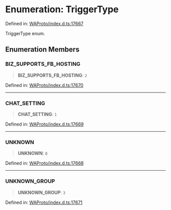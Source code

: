 # Enumeration: TriggerType

Defined in: [WAProto/index.d.ts:17667](https://github.com/Fokusdotid/bail/blob/dad8cbc7bd41e0c17126095b0fc017b92c3d85cf/WAProto/index.d.ts#L17667)

TriggerType enum.

## Enumeration Members

### BIZ\_SUPPORTS\_FB\_HOSTING

> **BIZ\_SUPPORTS\_FB\_HOSTING**: `2`

Defined in: [WAProto/index.d.ts:17670](https://github.com/Fokusdotid/bail/blob/dad8cbc7bd41e0c17126095b0fc017b92c3d85cf/WAProto/index.d.ts#L17670)

***

### CHAT\_SETTING

> **CHAT\_SETTING**: `1`

Defined in: [WAProto/index.d.ts:17669](https://github.com/Fokusdotid/bail/blob/dad8cbc7bd41e0c17126095b0fc017b92c3d85cf/WAProto/index.d.ts#L17669)

***

### UNKNOWN

> **UNKNOWN**: `0`

Defined in: [WAProto/index.d.ts:17668](https://github.com/Fokusdotid/bail/blob/dad8cbc7bd41e0c17126095b0fc017b92c3d85cf/WAProto/index.d.ts#L17668)

***

### UNKNOWN\_GROUP

> **UNKNOWN\_GROUP**: `3`

Defined in: [WAProto/index.d.ts:17671](https://github.com/Fokusdotid/bail/blob/dad8cbc7bd41e0c17126095b0fc017b92c3d85cf/WAProto/index.d.ts#L17671)
